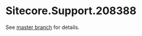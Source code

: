 # Sitecore.Support.208388

See [master branch](https://github.com/sitecoresupport/Sitecore.Support.208388) for details.